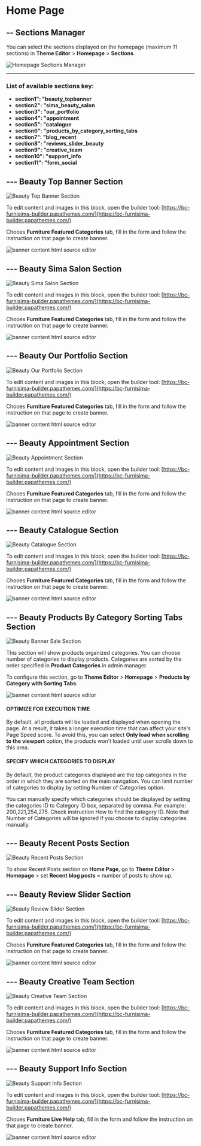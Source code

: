 # Home Page

## -- Sections Manager

You can select the sections displayed on the homepage (maximum 11 sections) in **Theme Editor** > **Homepage** > **Sections**.

![Homepage Sections Manager](img/homepage-beauty-sections-manager.png)

---

### List of available sections key: ###

* **section1": "beauty_topbanner**
* **section2": "sima_beauty_salon**
* **section3": "our_portfolio**
* **section4": "appointment**
* **section5": "catalogue**
* **section6": "products_by_category_sorting_tabs**
* **section7": "blog_recent**
* **section8": "reviews_slider_beauty**
* **section9": "creative_team**
* **section10": "support_info**
* **section11": "form_social**


## --- Beauty Top Banner Section

![Beauty Top Banner Section](img/sections/beauty-top-banner-section.png)

To edit content and images in this block, open the builder tool: [https://bc-furnisima-builder.papathemes.com/](https://bc-furnisima-builder.papathemes.com/)

Chooes __Furniture Featured Categories__ tab, fill in the form and follow the instruction on that page to create banner.

![banner content html source editor](img/beauty-top-banner-section-code.png)

## --- Beauty Sima Salon Section

![Beauty Sima Salon Section](img/sections/beauty-sima-salon-section.png)

To edit content and images in this block, open the builder tool: [https://bc-furnisima-builder.papathemes.com/](https://bc-furnisima-builder.papathemes.com/)

Chooes __Furniture Featured Categories__ tab, fill in the form and follow the instruction on that page to create banner.

![banner content html source editor](img/beauty-sima-salon-section-code.png)

## --- Beauty Our Portfolio Section

![Beauty Our Portfolio Section](img/sections/beauty-our-portfolio-section.png)

To edit content and images in this block, open the builder tool: [https://bc-furnisima-builder.papathemes.com/](https://bc-furnisima-builder.papathemes.com/)

Chooes __Furniture Featured Categories__ tab, fill in the form and follow the instruction on that page to create banner.

![banner content html source editor](img/beauty-our-portfolio-section-code.png)

## --- Beauty Appointment Section

![Beauty Appointment Section](img/sections/beauty-appointment-section.png)

To edit content and images in this block, open the builder tool: [https://bc-furnisima-builder.papathemes.com/](https://bc-furnisima-builder.papathemes.com/)

Chooes __Furniture Featured Categories__ tab, fill in the form and follow the instruction on that page to create banner.

![banner content html source editor](img/beauty-appointment-section-code.png)

## --- Beauty Catalogue Section

![Beauty Catalogue Section](img/sections/beauty-catalogue-section.png)

To edit content and images in this block, open the builder tool: [https://bc-furnisima-builder.papathemes.com/](https://bc-furnisima-builder.papathemes.com/)

Chooes __Furniture Featured Categories__ tab, fill in the form and follow the instruction on that page to create banner.

![banner content html source editor](img/beauty-catalogue-section-code.png)

## --- Beauty Products By Category Sorting Tabs Section

![Beauty Banner Sale Section](img/sections/beauty-products-by-category-sorting-tabs-section.png)

This section will show products organized categories. You can choose number of categories to display products. Categories are sorted by the order specified in **Product Categories** in admin manager.

To configure this section, go to **Theme Editor** > **Homepage** > **Products by Category with Sorting Tabs**:

![banner content html source editor](img/banner-products-by-category-sorting-tabs-source-editor.png)

#### OPTIMIZE FOR EXECUTION TIME

By default, all products will be loaded and displayed when opening the page. At a result, it takes a longer execution time that can affect your site's Page Speed score. To avoid this, you can select **Only load when scrolling to the viewport** option, the products won't loaded until user scrolls down to this area.

#### SPECIFY WHICH CATEGORIES TO DISPLAY

By default, the product categories displayed are the top categories in the order in which they are sorted on the main navigation. You can limit number of categories to display by setting Number of Categories option.

You can manually specify which categories should be displayed by setting the categories ID to Category ID box, separated by comma. For example: 200,221,254,275. Check instruction How to find the category ID. Note that Number of Categories will be ignored if you choose to display categories manually.

## --- Beauty Recent Posts Section

![Beauty Recent Posts Section](img/sections/beauty-recent-posts-section.png)

To show Recent Posts section on **Home Page**, go to **Theme Editor** > **Homepage** > set **Recent blog posts** = number of posts to show up.

## --- Beauty Review Slider Section

![Beauty Review Slider Section](img/sections/beauty-review-slider-section.png)

To edit content and images in this block, open the builder tool: [https://bc-furnisima-builder.papathemes.com/](https://bc-furnisima-builder.papathemes.com/)

Chooes __Furniture Featured Categories__ tab, fill in the form and follow the instruction on that page to create banner.

![banner content html source editor](img/beauty-review-slider-section-code.png)

## --- Beauty Creative Team Section

![Beauty Creative Team Section](img/sections/beauty-creative-team-section.png)

To edit content and images in this block, open the builder tool: [https://bc-furnisima-builder.papathemes.com/](https://bc-furnisima-builder.papathemes.com/)

Chooes __Furniture Featured Categories__ tab, fill in the form and follow the instruction on that page to create banner.

![banner content html source editor](img/beauty-creative-team-section-code.png)

## --- Beauty Support Info Section

![Beauty Support Info Section](img/sections/furniture-support-info-section.png)

To edit content and images in this block, open the builder tool: [https://bc-furnisima-builder.papathemes.com/](https://bc-furnisima-builder.papathemes.com/)

Chooes __Furniture Live Help__ tab, fill in the form and follow the instruction on that page to create banner.

![banner content html source editor](img/furniture-support-info-section-code.png)